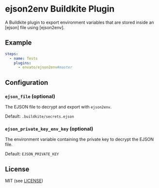 # ejson2env Buildkite Plugin

A Buildkite plugin to export environment variables that are stored inside an [ejson] file using [ejson2env].

## Example

```yml
steps:
  - name: Tests
    plugins:
      - envato/ejson2env#master
```

## Configuration

### `ejson_file` (optional)

The EJSON file to decrypt and export with `ejson2env`.

Default: `.buildkite/secrets.ejson`

### `ejson_private_key_env_key` (optional)

The environment variable containing the private key to decrypt the EJSON file.

Default: `EJSON_PRIVATE_KEY`

## License

MIT (see [LICENSE](LICENSE))
